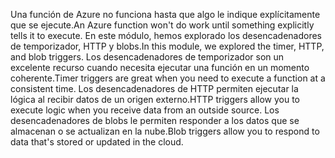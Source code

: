 <span data-ttu-id="f0b84-101">Una función de Azure no funciona hasta que algo le indique explícitamente que se ejecute.</span><span class="sxs-lookup"><span data-stu-id="f0b84-101">An Azure function won't do work until something explicitly tells it to execute.</span></span> <span data-ttu-id="f0b84-102">En este módulo, hemos explorado los desencadenadores de temporizador, HTTP y blobs.</span><span class="sxs-lookup"><span data-stu-id="f0b84-102">In this module, we explored the timer, HTTP, and blob triggers.</span></span> <span data-ttu-id="f0b84-103">Los desencadenadores de temporizador son un excelente recurso cuando necesita ejecutar una función en un momento coherente.</span><span class="sxs-lookup"><span data-stu-id="f0b84-103">Timer triggers are great when you need to execute a function at a consistent time.</span></span> <span data-ttu-id="f0b84-104">Los desencadenadores de HTTP permiten ejecutar la lógica al recibir datos de un origen externo.</span><span class="sxs-lookup"><span data-stu-id="f0b84-104">HTTP triggers allow you to execute logic when you receive data from an outside source.</span></span> <span data-ttu-id="f0b84-105">Los desencadenadores de blobs le permiten responder a los datos que se almacenan o se actualizan en la nube.</span><span class="sxs-lookup"><span data-stu-id="f0b84-105">Blob triggers allow you to respond to data that's stored or updated in the cloud.</span></span>
